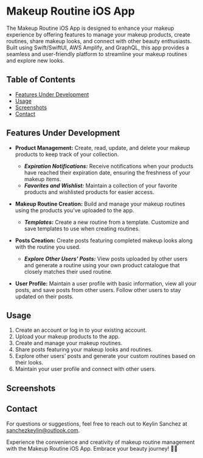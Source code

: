 # Makeup Routine iOS App

The Makeup Routine iOS App is designed to enhance your makeup experience by offering features to manage your makeup products, create routines, share makeup looks, and connect with other beauty enthusiasts. Built using Swift/SwiftUI, AWS Amplify, and GraphQL, this app provides a seamless and user-friendly platform to streamline your makeup routines and explore new looks.

## Table of Contents

- [Features Under Development](#features-under-development)
- [Usage](#usage)
- [Screenshots](#screenshots)
- [Contact](#contact)

## Features Under Development

- **Product Management:** Create, read, update, and delete your makeup products to keep track of your collection.

    - ***Expiration Notifications:*** Receive notifications when your products have reached their expiration date, ensuring the freshness of your makeup items.
    - ***Favorites and Wishlist:*** Maintain a collection of your favorite products and wishlisted products for easier access.

- **Makeup Routine Creation:** Build and manage your makeup routines using the products you've uploaded to the app.
  
    - ***Templates:*** Create a new routine from a template. Customize and save templates to use when creating routines.

- **Posts Creation:** Create posts featuring completed makeup looks along with the routine you used.

    - ***Explore Other Users' Posts:*** View posts uploaded by other users and generate a routine using your own product catalogue that closely matches their used routine.

- **User Profile:** Maintain a user profile with basic information, view all your posts, and save posts from other users. Follow other users to stay updated on their posts.

## Usage

1. Create an account or log in to your existing account.
2. Upload your makeup products to the app.
3. Create and manage your makeup routines.
4. Share posts featuring your makeup looks and routines.
5. Explore other users' posts and generate your custom routines based on their looks.
6. Maintain your user profile and connect with other users.

## Screenshots

## Contact

For questions or suggestions, feel free to reach out to Keylin Sanchez at sanchezkeylin@outlook.com.

Experience the convenience and creativity of makeup routine management with the Makeup Routine iOS App. Embrace your beauty journey! 💄📱
